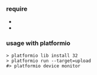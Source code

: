 ### require 
- [](https://github.com/adafruit/Adafruit-GFX-Library)
- [](https://github.com/adafruit/TFTLCD-Library)

### usage with platformio
```
> platformio lib install 32
> platformio run --target=upload
#> platformio device monitor
```
